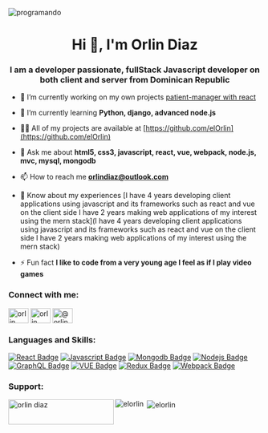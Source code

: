 ![programando](https://github.com/hebertdev1/hebertdev1/blob/master/javascript.gif)

<h1 align="center">Hi 👋, I'm Orlin Diaz</h1>
<h3 align="center">I am a developer passionate, fullStack Javascript developer on both client and server from Dominican Republic</h3>

- 🔭 I’m currently working on my own projects [patient-manager with react](https://github.com/elOrlin/Patient-Manager-With-React)

- 🌱 I’m currently learning **Python, django, advanced node.js**

- 👨‍💻 All of my projects are available at [https://github.com/elOrlin](https://github.com/elOrlin)

- 💬 Ask me about **html5, css3, javascript, react, vue, webpack, node.js, mvc, mysql, mongodb**

- 📫 How to reach me **orlindiaz@outlook.com**

- 📄 Know about my experiences [I have 4 years developing client applications using javascript and its frameworks such as react and vue on the client side I have 2 years making web applications of my interest using the mern stack](I have 4 years developing client applications using javascript and its frameworks such as react and vue on the client side I have 2 years making web applications of my interest using the mern stack)

- ⚡ Fun fact **I like to code from a very young age I feel as if I play video games**

<h3 align="left">Connect with me:</h3>
<p align="left">
<a href="https://linkedin.com/in/orlin diaz" target="blank"><img align="center" src="https://raw.githubusercontent.com/rahuldkjain/github-profile-readme-generator/master/src/images/icons/Social/linked-in-alt.svg" alt="orlin diaz" height="30" width="40" /></a>
<a href="https://fb.com/orlin diaz" target="blank"><img align="center" src="https://raw.githubusercontent.com/rahuldkjain/github-profile-readme-generator/master/src/images/icons/Social/facebook.svg" alt="orlin diaz" height="30" width="40" /></a>
<a href="https://instagram.com/@orlindelossantos" target="blank"><img align="center" src="https://raw.githubusercontent.com/rahuldkjain/github-profile-readme-generator/master/src/images/icons/Social/instagram.svg" alt="@orlindelossantos" height="30" width="40" /></a>
</p>

<h3 align="left">Languages and Skills:</h3>

[![React Badge](https://img.shields.io/badge/-React-61DBFB?style=for-the-badge&labelColor=black&logo=react&logoColor=61DBFB)](#) [![Javascript Badge](https://img.shields.io/badge/-Javascript-F0DB4F?style=for-the-badge&labelColor=black&logo=javascript&logoColor=F0DB4F)](#) [![Mongodb Badge](https://img.shields.io/badge/-mongodb-007acc?style=for-the-badge&labelColor=black&logo=mongodb&logoColor=007acc)](#)  [![Nodejs Badge](https://img.shields.io/badge/-Nodejs-3C873A?style=for-the-badge&labelColor=black&logo=node.js&logoColor=3C873A)](#) [![GraphQL Badge](https://img.shields.io/badge/-GraphQl-e535ab?style=for-the-badge&labelColor=black&logo=node.js&logoColor=e535ab)](#) [![VUE Badge](https://img.shields.io/badge/-VUE-12AF67?style=for-the-badge&labelColor=black&logo=vue.js&logoColor=12AF67)](#) [![Redux Badge](https://img.shields.io/badge/-REDUX-BB76C4?style=for-the-badge&labelColor=black&logo=redux&logoColor=BB76C4)](#)  [![Webpack Badge](https://img.shields.io/badge/-webpack.js-61dBFB?style=for-the-badge&labelColor=black&logo=webapck&logoColor=A3B7CB)](#)

<h3 align="left">Support:</h3>
<p><a href="https://www.buymeacoffee.com/orlin diaz"> <img align="left" src="https://cdn.buymeacoffee.com/buttons/v2/default-yellow.png" height="50" width="210" alt="orlin diaz" /></a></p>

<div display="inline-block">
    <p><img align="left" src="https://github-readme-stats.vercel.app/api/top-langs?username=elorlin&show_icons=true&locale=en&layout=compact" alt="elorlin" /></p>

  <p>&nbsp;<img align="center" src="https://github-readme-stats.vercel.app/api?username=elorlin&show_icons=true&locale=en" alt="elorlin" /></p>
</div>
